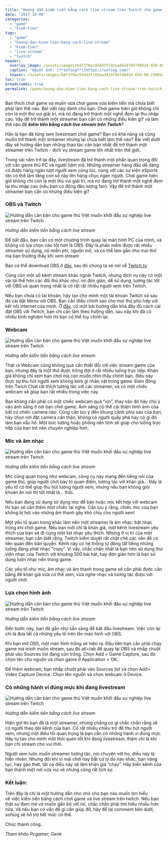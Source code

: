 ```yaml
---
title: "Hướng dẫn kiếm tiền bằng cách live stream trên Twitch cho game thủ"
date: "2017-10-09"
categories: 
  - "game"
  - "kiem-tien"
tags: 
  - "game"
  - "huong-dan-kiem-tien-bang-cach-live-stream"
  - "kiem-tien"
  - "live-stream"
  - "twitch"
header:
  overlay_image: /assets/images/b4f3f0ac934d3fc92ead419704740d24-650-80-1500444482207.png
  caption: "Nguồn ảnh: [**sofsog**](https://sofsog.com)" 
  teaser: /assets/images/b4f3f0ac934d3fc92ead419704740d24-650-80-1500444482207.png
toc: true
breadcrumbs: true
permalink: /game/huong-dan-kiem-tien-bang-cach-live-stream-tren-twitch-danh-cho-game-thu
---
```


Bạn thích chơi game và muốn vừa chơi game vừa kiếm tiền mà chưa biết phải làm thế nào. Bài viết này dành cho bạn. Chơi game hiện giờ không chỉ còn là một thú vui giải trí, mà nó đang trở thành một nghề đem lại thu nhập cao. Vậy để trở thành một streamer bạn cần có những điều kiện gì? và làm thế nào để _**kiếm tiền bằng cách live stream trên Twitch**_?

Hẳn là bạn đã từng xem livestream chơi game? Bạn có khả năng và cũng muốn trở thành một streamer nhưng lại chưa biết làm thế nào? Bài viết dưới đây sẽ hướng dẫn bạn những thao tác căn bản nhất để trở thành một streamer trên Twitch - dịch vụ stream game lớn nhất trên thế giới.

Trong vài năm trở lại đây, livestream đã trở thành một phần quan trọng đối với các game thủ PC và người hậm mộ. Những streamer hàng đầu dễ dàng có được hàng ngàn lượt người xem cùng lúc, cùng với các sự kiện eSports lớn có thể làm tăng con số này lên hàng chục ngàn người. Chơi game hiện giờ không chỉ còn là một thú vui giải trí, mà nó đang trở thành một nghề đem lại thu nhập cao (nếu bạn có đông đảo lượng fan). Vậy để trở thành một streamer bạn cần có những điều kiện gì?

### **OBS và Twitch**

![Hướng dẫn căn bản cho game thủ Việt muốn khởi đầu sự nghiệp live stream trên Twitch](/assets/images/4cb7192f16883d3c88a6508abab74aac-650-80-1500444009470.png)

_Hướng dẫn kiếm tiền bằng cách live stream_

Để bắt đầu, bạn cần có một chương trình quay lại màn hình PC của mình, và không có lựa chọn nào tốt hơn là OBS. Đây là phần mềm được rất nhiều streamer sử dụng, nó miễn phí, nguồn mở, và có thể làm gần như mọi thứ mà bạn thường thấy khi xem stream

Bạn có thể download OBS ở [đây](https://obsproject.com/download), sau đó chúng ta sẽ nói về [Twitch.tv](https://www.twitch.tv/)

Cũng còn một số kênh stream khác ngoài Twitch, nhưng dịch vụ này có một vài lợi thế hơn các đối thủ khác như: nó đơn giản, dễ sử dụng, tương tác tốt với OBS và quan trọng nhất là có rất rất nhiều người xem trên Twitch.

Nếu bạn chưa có tài khoản, hãy tạo cho mình một tài khoản Twitch và sau đó cài đặt Menu với OBS. Bạn cần điều chỉnh sao cho mọi thứ phù hợp với kết nối internet của mình. Ở [đây](https://twitchtips.com/obs-setup/), có một bài hướng dẫn khá đầy đủ cách cài đặt OBS với Twitch, bạn chỉ cần làm theo hướng dẫn, sau này khi đã có nhiều kinh nghiệm hơn thì bạn có thể tùy chỉnh lại.

### **Webcam**

![Hướng dẫn căn bản cho game thủ Việt muốn khởi đầu sự nghiệp live stream trên Twitch](/assets/images/2cc094b667a892f7f592e9ceeb183011-650-80-1500444178863.png)

_Hướng dẫn kiếm tiền bằng cách live stream_

Thật ra Webcam cũng không quá cần thiết đối với việc stream game của bạn, nhưng đây là một thứ được trông đợi ở rất nhiều luồng trực tiếp. Khán giả không chỉ xem bạn chơi mà còn muốn nhìn thấy chính bạn, điều này thực sự thu hút người xem không kém gì nhân vật trong game. Đám đông trên Twich Chat rất thích tương tác với các streamer, và có một chiếc webcam sẽ giúp bạn rất nhiều trong việc này.

Bạn không cần phải có một chiếc webcam quá “xịn”, thay vào đó hãy chú ý vào ánh sáng ở nơi bạn chơi game. Ánh sáng có thể cải thiện hình ảnh của bất cứ chiếc camera nào. Cũng cần lưu ý đến khung cảnh phía sau của bạn, hãy chọn nơi đặt camera cẩn thận, không có người quấy phá hay có gì đó làm bạn xấu hổ. Một bức tường hoặc phông nền tĩnh sẽ giúp cho luồng trực tiếp của bạn trở nên chuyên nghiệp hơn.

### **Mic và âm nhạc**

![Hướng dẫn căn bản cho game thủ Việt muốn khởi đầu sự nghiệp live stream trên Twitch](/assets/images/eb9d310cc833f613667932f7be0488f3-650-80-1500444325859.png)

_Hướng dẫn kiếm tiền bằng cách live stream_

Mic cũng quan trọng như webcam, công cụ này mang đến tiếng nói của game thủ, giúp người chơi bày tỏ quan điểm, tương tác với khán giả... Đây là yếu tố có thể giúp thu hút lượng người xem, nhưng nếu bạn không giỏi khoản ăn nói thì tốt nhất là... thôi.

Nếu bạn đang sử dụng sử dụng mic để bàn hoặc mic kết hợp với webcam thì bạn sẽ cần thêm một chiếc tai nghe. Cần lưu ý rằng, chiếc mic của bạn không bị hút vào những âm thanh gây khó chịu cho người xem!

Một yếu tố quan trọng khác làm nên một streamer là âm nhạc: bật nhạc trong khi chơi game. Nếu bạn mới chỉ là khán giả, một kênh livestream yêu thích của bạn sẽ đi cùng một list nhạc yêu thích. Nhưng ở vị trí của một streamer, bạn cần biết rằng, Twitch kiểm duyệt rất chặt chẽ các vấn đề có liên quan đến bản quyền. Kênh này có hệ thống tự động tắt tiếng những luồng đang phát nhạc “copy”. Vì vậy, chắc chắn nhất là bạn nên sử dụng thư viện nhạc của Twitch với khoảng 500 bài hát, hay đơn giản hơn là bạn sử dụng luôn nhạc nền trong game.

Các yếu tố như mic, âm nhạc và âm thanh trong game sẽ cần phải được cân bằng để khán giả vừa có thể xem, vừa nghe nhạc và tương tác được với người chơi.

### **Lựa chọn hình ảnh**

![Hướng dẫn căn bản cho game thủ Việt muốn khởi đầu sự nghiệp live stream trên Twitch](/assets/images/b4f3f0ac934d3fc92ead419704740d24-650-80-1500444482207.png)

_Hướng dẫn kiếm tiền bằng cách live stream_

Đến bước này, bạn đã gần như sẵn sàng để bắt đầu livestream. Việc còn lại chỉ là đưa tất cả những yếu tố trên lên màn hình với OBS.

Khi bạn mở OBS, một màn hình trống sẽ hiện ra. Đầu tiên bạn cần phải chạy game mà mình muốn stream, sau đó atl+tab để quay lại OBS và nhấp chuột phải vào Sources list đang còn trống. Chọn Add > Game Capture, sau đó chọn tên cho nguồn và chọn game ở Application > OK.

Để thêm webcam, bạn nhấp chuột phải vào Sources list và chọn Add> Video Capture Device. Chọn tên nguồn và chọn webcam ở Device.

### **Có những hành vi đúng mực khi đang livestream**

![Hướng dẫn căn bản cho game thủ Việt muốn khởi đầu sự nghiệp live stream trên Twitch](/assets/images/14bc799aa9e8487901f0783ec150bae0-650-80-1500444621042.png)

_Hướng dẫn kiếm tiền bằng cách live stream_

Hiện giờ thì bạn đã là một streamer, nhưng chẳng có gì chắc chắn rằng sẽ có người theo dõi kênh của bạn. Có rất nhiều chiêu trò để thu hút người xem, nhưng một điều tối quan trọng là bạn cần có những hành vi đúng mực. Hãy tự tạo cho mình một thói quen tốt khi đang livestream, thậm chí là khi bạn chỉ stream cho vui thôi.

Người xem luôn muốn streamer tương tác, nói chuyện với họ, điều này là hiển nhiên. Nhưng đôi khi vì mải chơi hay bất cứ lý do nào khác, bạn văng tục, hay gào thét, tất cả điều này sẽ làm khán giả “chạy”. Hãy biến kênh của bạn thành một nơi vừa vui vẻ nhưng cũng rất lịch sự.

### **Kết luận:**

Trên đây là chỉ là một hướng dẫn nho nhỏ cho bạn nào muốn tìm hiều về việc kiếm tiền bằng cách chơi game và live stream trên twitch. Nếu bạn thật sự đam mê và muốn gắn bó với nó, chắc chắn phải tìm hiểu nhiều hơn nữa. Và nếu bạn có vấn đề gì cần giúp đỡ, hãy để lại comment bên dưới, sofsog sẽ hỗ trợ hết mức có thể.

Chúc thành công.

_Tham khảo Pcgamer, Genk_

